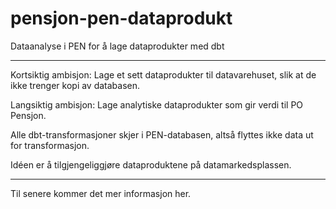 # pensjon-pen-dataprodukt
Dataanalyse i PEN for å lage dataprodukter med dbt


---

Kortsiktig ambisjon: Lage et sett dataprodukter til datavarehuset, slik at de ikke trenger kopi av databasen.

Langsiktig ambisjon: Lage analytiske dataprodukter som gir verdi til PO Pensjon.


Alle dbt-transformasjoner skjer i PEN-databasen, altså flyttes ikke data ut for transformasjon.

Idéen er å tilgjengeliggjøre dataproduktene på datamarkedsplassen.

---

Til senere kommer det mer informasjon her.